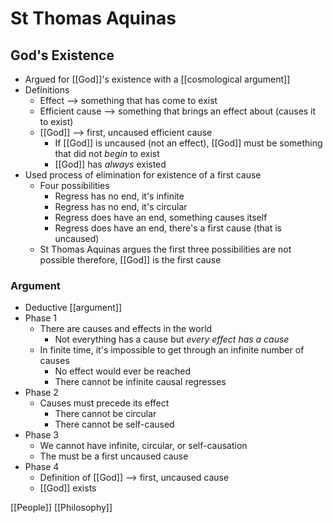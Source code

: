# St Thomas Aquinas

## God's Existence

- Argued for [[God]]'s existence with a [[cosmological argument]]
- Definitions
  - Effect --> something that has come to exist
  - Efficient cause --> something that brings an effect about (causes it to exist)
  - [[God]] --> first, uncaused efficient cause
    - If [[God]] is uncaused (not an effect), [[God]] must be something that did not _begin_ to exist
    - [[God]] has _always_ existed
- Used process of elimination for existence of a first cause
  - Four possibilities
    - Regress has no end, it's infinite
    - Regress has no end, it's circular
    - Regress does have an end, something causes itself
    - Regress does have an end, there's a first cause (that is uncaused)
  - St Thomas Aquinas argues the first three possibilities are not possible therefore, [[God]] is the first cause

### Argument

- Deductive [[argument]]
- Phase 1
  - There are causes and effects in the world
    - Not everything has a cause but _every effect has a cause_
  - In finite time, it's impossible to get through an infinite number of causes
    - No effect would ever be reached
    - There cannot be infinite causal regresses
- Phase 2
  - Causes must precede its effect
    - There cannot be circular
    - There cannot be self-caused
- Phase 3
  - We cannot have infinite, circular, or self-causation
  - The must be a first uncaused cause
- Phase 4
  - Definition of [[God]] --> first, uncaused cause
  - [[God]] exists

[[People]] [[Philosophy]]

